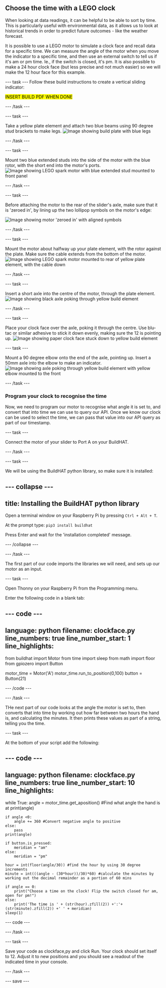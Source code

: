 ## Choose the time with a LEGO clock

When looking at data readings, it can be helpful to be able to sort by time. This is particularly useful with environmental data, as it allows us to look at historical trends in order to predict future outcomes - like the weather forecast. 

It is possible to use a LEGO motor to simulate a clock face and recall data for a specific time. We can measure the angle of the motor when you move the indicator to a specific time, and then use an external switch to tell us if it's am or pm time. Ie., if the switch is closed, it's pm. It is also possible to make a 24 hour clock face (but less precise and not much easier) so we will make the 12 hour face for this example.

--- task ---
Follow these build instructions to create a vertical sliding indicator:

<mark>INSERT BUILD PDF WHEN DONE</mark>

--- /task --- 

--- task ---

Take a yellow plate element and attach two blue beams using 90 degree stud brackets to make legs.
![Image showing build plate with blue legs](images/clockbuild1.jpg)

--- /task ---

--- task ---

Mount two blue extended studs into the side of the motor with the blue rotor, with the short end into the motor's ports.
![Image showing LEGO spark motor with blue extended stud mounted to front panel](images/clockbuild2.jpg)

--- /task ---

--- task ---

Before attaching the motor to the rear of the slider's axle, make sure that it is 'zeroed in', by lining up the two lollipop symbols on the motor's edge:

![Image showing motor 'zeroed in' with aligned symbols](images/aligned_symbols.jpg)

--- /task ---

--- task ---

Mount the motor about halfway up your plate element, with the rotor against the plate. Make sure the cable extends from the bottom of the motor.
![Image showing LEGO spark motor mounted to rear of yellow plate element, with the cable down](images/clockbuild3.jpg)

--- /task ---

--- task ---

Insert a short axle into the centre of the motor, through the plate element.
![Image showing black axle poking through yellow build element](images/clockbuild4.jpg)

--- /task ---

--- task ---

Place your clock face over the axle, poking it through the centre. Use blu-tac or similar adhesive to stick it down evenly, making sure the 12 is pointing up.
![Image showing paper clock face stuck down to yellow build element](images/clockbuild3.jpg) 

--- task ---

Mount a 90 degree elbow onto the end of the axle, pointing up. Insert a 50mm axle into the elbow to make an indicator.
![Image showing axle poking through yellow build element with yellow elbow mounted to the front](images/clockbuild5.jpg)

--- /task ---


### Program your clock to recognise the time

Now, we need to program our motor to recognise what angle it is set to, and convert that into time we can use to query our API. Once we know our clock can be used to select the time, we can pass that value into our API query as part of our timestamp.

--- task ---

Connect the motor of your slider to Port A on your BuildHAT.

--- /task ---

--- task ---

We will be using the BuildHAT python library, so make sure it is installed:

--- collapse ---
---
title: Installing the BuildHAT python library
---

Open a terminal window on your Raspberry Pi by pressing `Ctrl + Alt + T`.

At the prompt type: `pip3 install buildhat`

Press Enter and wait for the 'installation completed' message.

--- /collapse ---

--- /task ---

The first part of our code imports the libraries we will need, and sets up our motor as an input.

--- task ---

Open Thonny on your Raspberry Pi from the Programming menu. 

Enter the following code in a blank tab:

--- code ---
---
language: python
filename: clockface.py
line_numbers: true
line_number_start: 1
line_highlights: 
---
from buildhat import Motor
from time import sleep
from math import floor
from gpiozero import Button

motor_time = Motor('A')
motor_time.run_to_position(0,100)
button = Button(21)

--- /code ---

--- /task ---

THe next part of our code looks at the angle the motor is set to, then converts that into time by working out how far between two hours the hand is, and calculating the minutes. It then prints these values as part of a string, telling you the time. 

--- task ---

At the bottom of your script add the following:

--- code ---
---
language: python
filename: clockface.py
line_numbers: true
line_number_start: 10
line_highlights: 
---
while True:
    angle = motor_time.get_aposition() #Find what angle the hand is at
    print(angle)
    
    if angle <0:
        angle += 360 #Convert negative angle to positive
    else:
        pass
    print(angle)

    if button.is_pressed:
        meridian = "am"
    else:
        meridian = "pm"
    
    hour = int(floor(angle/30)) #find the hour by using 30 degree increments
    minute = int(((angle - (30*hour))/30)*60) #calculate the minutes by working out the decimal remainder as a portion of 60 mins
    
    if angle == 0:
        print("Choose a time on the clock! Flip the switch closed for am, open for pm!")
    else:
        print('The time is ' + (str(hour).zfill(2)) +':'+(str(minute).zfill(2)) +' ' + meridian)
    sleep(1)

--- code ---

--- /task ---

--- task ---

Save your code as clockface,py and click Run. Your clock should set itself to 12. Adjust it to new positions and you should see a readout of the indicated time in your console.

--- /task ---

--- save ---